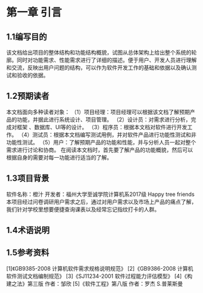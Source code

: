 # 第一章 引言
## 1.1编写目的
该文档给出项目的整体结构和功能结构概貌，试图从总体架构上给出整个系统的轮廓。同时对功能需求、性能需求进行了详细的描述。便于用户、开发人员进行理解和交流，反映出用户问题的结构，可以作为软件开发工作的基础和依据以及确认测试和验收的依据。
## 1.2预期读者
本文档面向多种读者对象：
（1）项目经理：项目经理可以根据该文档了解预期产品的功能，并据此进行系统设计、项目管理。
（2）设计员：对需求进行分析，完成对框架 、数据库、UI等的设计。
（3）程序员：根据本文档对软件进行开发工作。
（4）测试员：根据本文档编写测试用例，并对软件产品进行功能性测试和非功能性测试。
（5）用户：了解预期产品的功能和性能，并与分析人员一起对整个需求进行讨论和协商。
在阅读本文档时，首先要了解产品的功能概貌，然后可以根据自身的需要对每一功能进行适当的了解。
## 1.3项目背景
软件名称：橙汁
开发者：福州大学至诚学院计算机系2017级 Happy tree friends
本项目经过问卷调研用户需求之后，通过对用户需求以及市场上产品的痛点了解，我们针对学校里想要便捷查询课表以及经常忘记指纹打卡的人群。
## 1.4术语说明
## 1.5参考资料
[1]《GB9385-2008 计算机软件需求规格说明规范》
[2]《GB9386-2008 计算机软件测试文档编制规范》
[3]《SJ11234-2001 软件过程能力评估模型》
[4]《构建之法》第三版 作者：邹欣
[5]《软件工程》第八版 作者：罗杰 S.普莱斯曼
